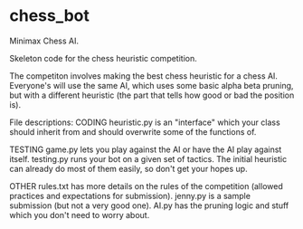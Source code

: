 # chess_bot
Minimax Chess AI.

Skeleton code for the chess heuristic competition. 

The competiton involves making the best chess heuristic for a chess AI. Everyone's will use the same AI, which uses some basic alpha beta pruning, but with a different heuristic (the part that tells how good or bad the position is).

File descriptions:
CODING
heuristic.py is an "interface" which your class should inherit from and should overwrite some of the functions of.

TESTING
game.py lets you play against the AI or have the AI play against itself.
testing.py runs your bot on a given set of tactics. The initial heuristic can already do most of them easily, so don't get your hopes up.

OTHER
rules.txt has more details on the rules of the competition (allowed practices and expectations for submission).
jenny.py is a sample submission (but not a very good one).
AI.py has the pruning logic and stuff which you don't need to worry about.
